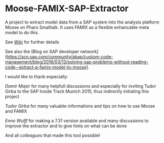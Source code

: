 # Moose-FAMIX-SAP-Extractor
A project to extract model data from a SAP system into the analysis platform Moose on Pharo Smalltalk. It uses FAMIX as a flexible enhancable meta model to do this. 

See [Wiki](https://github.com/RainerWinkler/Moose-FAMIX-SAP-Extractor/wiki) for further details

See also the [Blog on SAP developer network](https://scn.sap.com/community/abap/custom-code-management/blog/2016/03/13/solving-sap-problems-without-reading-code--extract-a-famix-model-to-moose].

I would like to thank especially:

*Damir Majer* for many helpfull discussions and especially for inviting Tudor Girba to the SAP Inside Track Munich 2015, thus indirectly initiating this project

*Tudor Girba* for many valuable informations and tips on how to use Moose and FAMIX

*Enno Wulff* for making a 7.31 version available and many discussions to improve the extractor and to give hints on what can be done

And all *colleagues* that made this tool possible!
